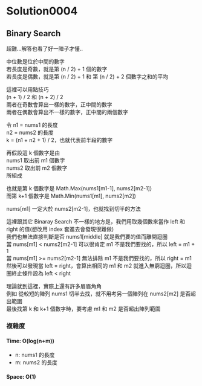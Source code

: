 # Solution0004

## Binary Search

超難...解答也看了好一陣子才懂..

中位數是位於中間的數字  
若長度是奇數，就是第 (n / 2) + 1 個的數字  
若長度是偶數，就是第 (n / 2) + 1 和 第 (n / 2) + 2 個數字之和的平均

這裡可以用點技巧  
(n + 1) / 2 和 (n + 2) / 2  
兩者在奇數會算出一樣的數字，正中間的數字  
兩者在偶數會算出不一樣的數字，正中間的兩個數字  

令
n1 = nums1 的長度  
n2 = nums2 的長度  
k = (n1 + n2 + 1) / 2，也就代表前半段的數字  

再假設這 k 個數字是由  
nums1 取出前 m1 個數字  
nums2 取出前 m2 個數字  
所組成

也就是第 k 個數字是 Math.Max(nums1[m1-1], nums2[m2-1])  
而第 k+1 個數字是 Math.Min(nums1[m1], nums2[m2])

nums[m1] 一定大於 nums2[m2-1]，也就找到切半的方法

這裡跟其它 Binaray Search 不一樣的地方是，我們用取幾個數來當作 left 和 right 的值(想改用 index 套進去會發現很難做)  
我們也無法直接判斷是否 nums1[middle] 就是我們要的值而離開迴圈  
當 nums[m1] < nums2[m2-1] 可以很肯定 m1 不是我們要找的，所以 left = m1 + 1  
當 nums[m1] >= nums2[m2-1] 無法排除 m1 不是我們要找的，所以 right = m1  
然後可以發現當 left = right，會算出相同的 m1 和 m2 就進入無窮迴圈，所以迴圈終止條件設為 left < right  

理論就到這裡，實際上還有許多眉眉角角  
例如 從較短的陣列 nums1 切半去找，就不用考另一個陣列在 nums2[m2] 是否超出範圍  
最後找第 k 和 k+1 個數字時，要考慮 m1 和 m2 是否超出陣列範圍

### 複雜度

#### Time: O(log(n+m))
- n: nums1 的長度
- m: nums2 的長度

#### Space: O(1)